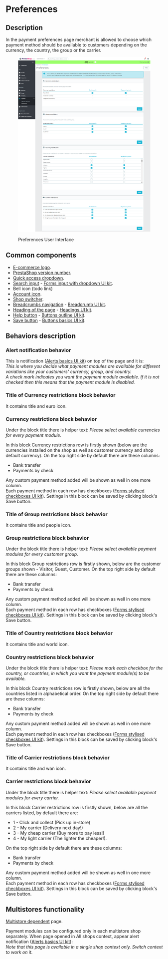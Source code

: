 # Preferences

## Description

In the payment preferences page merchant is allowed to choose which payment method should be available to customers depending on the currency, the country, the group or the carrier.

<figure><img src="../../../../../.gitbook/assets/image (14).png" alt="Preferences User Interface"><figcaption><p>Preferences User Interface</p></figcaption></figure>

## Common components <a href="#common-components" id="common-components"></a>

* [E-commerce logo](../../../common-components/back-office-header/prestashop-logo.md).
* [PrestaShop version number](../../../common-components/prestashop-version-number.md).
* [Quick access dropdown](../../../common-components/quick-access-dropdown.md).
* [Search input](../../../common-components/search-input-field.md) - [Forms input with dropdown UI kit](https://build.prestashop-project.org/prestashop-ui-kit/?path=/story/forms--input-with-dropdown).
* Bell icon (todo link)
* [Account icon](../../../common-components/account-icon.md).
* [Shop switcher](../../../common-components/shop-switcher.md).
* [Breadcrumbs navigation](../../../common-components/breadcrumbs.md) - [Breadcrumb UI kit](https://build.prestashop.com/prestashop-ui-kit/?path=/story/breadcrumb--breadcrumb).
* [Heading of the page](../../../common-components/heading-of-the-page.md) - [Headings UI ](https://build.prestashop.com/prestashop-ui-kit/?path=/story/headings--headings)[kit](https://build.prestashop-project.org/prestashop-ui-kit/?path=/story/headings--headings).
* [Help button](../../../common-components/help-button.md) - [Buttons outline UI kit](https://build.prestashop-project.org/prestashop-ui-kit/?path=/story/buttons--outline).
* [Save button](../../../common-components/save-button.md) - [Buttons basics UI kit](https://build.prestashop-project.org/prestashop-ui-kit/?path=/story/buttons--basics).

## Behaviors description

### Alert notification behavior

This is notification ([Alerts basics UI kit](https://build.prestashop-project.org/prestashop-ui-kit/?path=/story/alerts--basics)) on top of the page and it is: \
_This is where you decide what payment modules are available for different variations like your customers' currency, group, and country._\
_A check mark indicates you want the payment module available. If it is not checked then this means that the payment module is disabled._

### Title of Currency restrictions block behavior

It contains title and euro icon.

### Currency restrictions block behavior

Under the block title there is helper text: _Please select available currencies for every payment module._

In this block Currency restrictions row is firstly shown (below are the currencies installed on the shop as well as customer currency and shop default currency). On the top right side by default there are these columns:

* Bank transfer
* Payments by check

Any custom payment method added will be shown as well in one more column. \
Each payment method in each row has checkboxes ([Forms stylised checkboxes UI kit](https://build.prestashop-project.org/prestashop-ui-kit/?path=/story/forms--stylised-checkboxes)). Settings in this block can be saved by clicking block's Save button.

### Title of Group restrictions block behavior

It contains title and people icon.

### Group restrictions block behavior

Under the block title there is helper text: _Please select available payment modules for every customer group._

In this block Group restrictions row is firstly shown, below are the customer groups shown - Visitor, Guest, Customer. On the top right side by default there are these columns:

* Bank transfer
* Payments by check

Any custom payment method added will be shown as well in one more column. \
Each payment method in each row has checkboxes ([Forms stylised checkboxes UI kit](https://build.prestashop-project.org/prestashop-ui-kit/?path=/story/forms--stylised-checkboxes)). Settings in this block can be saved by clicking block's Save button.

### Title of Country restrictions block behavior

It contains title and world icon.

### Country restrictions block behavior

Under the block title there is helper text: _Please mark each checkbox for the country, or countries, in which you want the payment module(s) to be available._

In this block Country restrictions row is firstly shown, below are all the countries listed in alphabetical order. On the top right side by default there are these columns:

* Bank transfer
* Payments by check

Any custom payment method added will be shown as well in one more column. \
Each payment method in each row has checkboxes ([Forms stylised checkboxes UI kit](https://build.prestashop-project.org/prestashop-ui-kit/?path=/story/forms--stylised-checkboxes)). Settings in this block can be saved by clicking block's Save button.

### Title of Carrier restrictions block behavior

It contains title and wan icon.

### Carrier restrictions block behavior

Under the block title there is helper text: _Please select available payment modules for every carrier._

In this block Carrier restrictions row is firstly shown, below are all the carriers listed, by default there are:&#x20;

* 1 - Click and collect (Pick up in-store)
* 2 - My carrier (Delivery next day!)
* 3 - My cheap carrier (Buy more to pay less!)
* 4 - My light carrier (The lighter the cheaper!).&#x20;

On the top right side by default there are these columns:

* Bank transfer
* Payments by check

Any custom payment method added will be shown as well in one more column. \
Each payment method in each row has checkboxes ([Forms stylised checkboxes UI kit](https://build.prestashop-project.org/prestashop-ui-kit/?path=/story/forms--stylised-checkboxes)). Settings in this block can be saved by clicking block's Save button.

## Multistores functionality

[Multistore dependent](../../../common-components/multistores-dependent.md) page.&#x20;

Payment modules can be configured only in each multistore shop separately. When page opened in All shops context, appear alert notification ([Alerts basics UI kit](https://build.prestashop-project.org/prestashop-ui-kit/?path=/story/alerts--basics)): \
_Note that this page is available in a single shop context only. Switch context to work on it._
